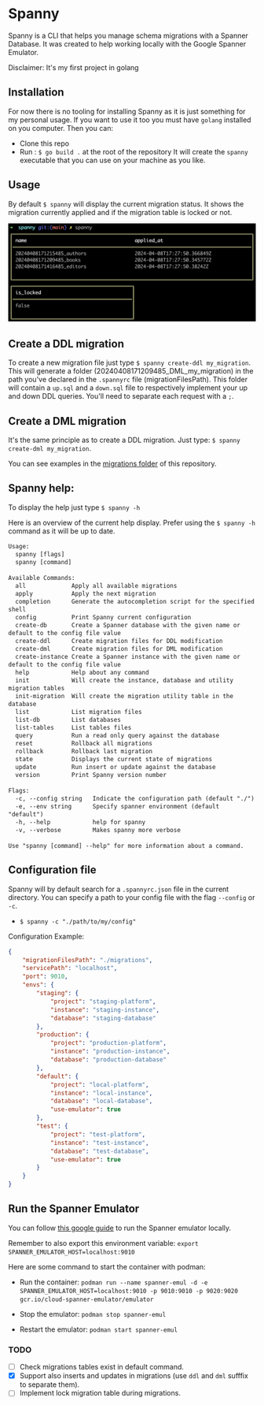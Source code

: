 # Spanny

Spanny is a CLI that helps you manage schema migrations with a Spanner Database. It was created to help working locally with the Google Spanner Emulator.

Disclaimer: It's my first project in golang

## Installation

For now there is no tooling for installing Spanny as it is just something for my personal usage. If you want to use it too you must have `golang` installed on you computer. Then you can:
- Clone this repo 
- Run : `$ go build .` at the root of the repository
It will create the `spanny` executable that you can use on your machine as you like.

## Usage

By default `$ spanny` will display the current migration status. It shows the migration currently applied and if the migration table is locked or not.

![default command display](images/default-cmd.png)

## Create a DDL migration 

To create a new migration file just type `$ spanny create-ddl my_migration`. This will generate a folder (20240408171209485_DML_my_migration) in the path you've declared in the `.spannyrc` file (migrationFilesPath). This folder will contain a `up.sql` and a `down.sql` file to respectively implement your up and down DDL queries. You'll need to separate each request with a `;`.

## Create a DML migration

It's the same principle as to create a DDL migration. Just type: `$ spanny create-dml my_migration`.


You can see examples in the [migrations folder](https://github.com/SachaCR/spanny/tree/main/migrations) of this repository.

## Spanny help: 

To display the help just type `$ spanny -h`

Here is an overview of the current help display. Prefer using the `$ spanny -h` command as it will be up to date.

```
Usage:
  spanny [flags]
  spanny [command]

Available Commands:
  all             Apply all available migrations
  apply           Apply the next migration
  completion      Generate the autocompletion script for the specified shell
  config          Print Spanny current configuration
  create-db       Create a Spanner database with the given name or default to the config file value
  create-ddl      Create migration files for DDL modification
  create-dml      Create migration files for DML modification
  create-instance Create a Spanner instance with the given name or default to the config file value
  help            Help about any command
  init            Will create the instance, database and utility migration tables
  init-migration  Will create the migration utility table in the database
  list            List migration files
  list-db         List databases
  list-tables     List tables files
  query           Run a read only query against the database
  reset           Rollback all migrations
  rollback        Rollback last migration
  state           Displays the current state of migrations
  update          Run insert or update against the database
  version         Print Spanny version number

Flags:
  -c, --config string   Indicate the configuration path (default "./")
  -e, --env string      Specify spanner environment (default "default")
  -h, --help            help for spanny
  -v, --verbose         Makes spanny more verbose

Use "spanny [command] --help" for more information about a command.
```

## Configuration file

Spanny will by default search for a `.spannyrc.json` file in the current directory. You can specify a path to your config file with the flag `--config` or `-c`.

- `$ spanny -c "./path/to/my/config"`

Configuration Example:
```json
{
    "migrationFilesPath": "./migrations",
    "servicePath": "localhost",
    "port": 9010,
    "envs": {
        "staging": {
            "project": "staging-platform",
            "instance": "staging-instance",
            "database": "staging-database"
        },
        "production": {
            "project": "production-platform",
            "instance": "production-instance",
            "database": "production-database"
        },
        "default": {
            "project": "local-platform",
            "instance": "local-instance",
            "database": "local-database",
            "use-emulator": true
        },
        "test": {
            "project": "test-platform",
            "instance": "test-instance",
            "database": "test-database",
            "use-emulator": true
        }
    }
}
```

## Run the Spanner Emulator

You can follow [this google guide](https://cloud.google.com/spanner/docs/emulator?hl=fr) to run the Spanner emulator locally.

Remember to also export this environment variable: `export SPANNER_EMULATOR_HOST=localhost:9010`

Here are some command to start the container with podman:

- Run the container: `podman run --name spanner-emul -d -e SPANNER_EMULATOR_HOST=localhost:9010 -p 9010:9010 -p 9020:9020 gcr.io/cloud-spanner-emulator/emulator`

- Stop the emulator: `podman stop spanner-emul`
- Restart the emulator: `podman start spanner-emul`

### TODO 

- [ ] Check migrations tables exist in default command.
- [x] Support also inserts and updates in migrations (use `ddl` and `dml` sufffix to separate them).
- [ ] Implement lock migration table during migrations.